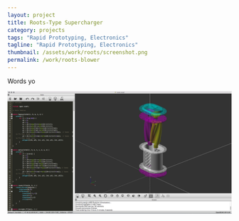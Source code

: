 ```yaml
---
layout: project
title: Roots-Type Supercharger
category: projects
tags: "Rapid Prototyping, Electronics"
tagline: "Rapid Prototyping, Electronics"
thumbnail: /assets/work/roots/screenshot.png
permalink: /work/roots-blower
---
```


Words yo

[![](/assets/work/roots/screenshot.png)](/assets/work/roots/screenshot.png)
